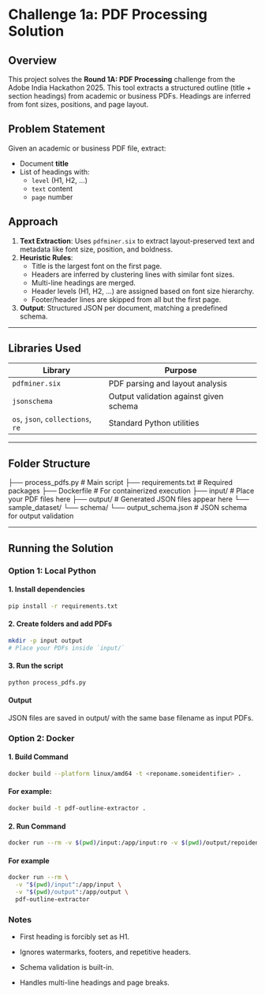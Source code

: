 # Challenge 1a: PDF Processing Solution

## Overview
This project solves the **Round 1A: PDF Processing** challenge from the Adobe India Hackathon 2025. This tool extracts a structured outline (title + section headings) from academic or business PDFs. Headings are inferred from font sizes, positions, and page layout.

## Problem Statement

Given an academic or business PDF file, extract:

- Document **title**
- List of headings with:
  - `level` (H1, H2, ...)
  - `text` content
  - `page` number

## Approach

1. **Text Extraction**: Uses `pdfminer.six` to extract layout-preserved text and metadata like font size, position, and boldness.
2. **Heuristic Rules**:
   - Title is the largest font on the first page.
   - Headers are inferred by clustering lines with similar font sizes.
   - Multi-line headings are merged.
   - Header levels (H1, H2, ...) are assigned based on font size hierarchy.
   - Footer/header lines are skipped from all but the first page.
3. **Output**: Structured JSON per document, matching a predefined schema.

---

## Libraries Used

| Library           | Purpose                                      |
|------------------|----------------------------------------------|
| `pdfminer.six`    | PDF parsing and layout analysis              |
| `jsonschema`      | Output validation against given schema       |
| `os`, `json`, `collections`, `re` | Standard Python utilities         |

---


## Folder Structure
├── process_pdfs.py # Main script
├── requirements.txt # Required packages
├── Dockerfile # For containerized execution
├── input/ # Place your PDF files here
├── output/ # Generated JSON files appear here
└── sample_dataset/
└── schema/
└── output_schema.json # JSON schema for output validation


---

## Running the Solution

### Option 1: Local Python

#### 1. Install dependencies

```bash
pip install -r requirements.txt
```
#### 2. Create folders and add PDFs
```bash
mkdir -p input output
# Place your PDFs inside `input/`
```

#### 3. Run the script
```bash
python process_pdfs.py
```
#### Output
JSON files are saved in output/ with the same base filename as input PDFs.

### Option 2: Docker
#### 1. Build Command
```bash
docker build --platform linux/amd64 -t <reponame.someidentifier> .
```
#### For example:
```bash
docker build -t pdf-outline-extractor .
```

#### 2. Run Command
```bash
docker run --rm -v $(pwd)/input:/app/input:ro -v $(pwd)/output/repoidentifier/:/app/output --network none <reponame.someidentifier>
```

#### For example
```bash
docker run --rm \
  -v "$(pwd)/input":/app/input \
  -v "$(pwd)/output":/app/output \
  pdf-outline-extractor
```

### Notes
- First heading is forcibly set as H1.

- Ignores watermarks, footers, and repetitive headers.

- Schema validation is built-in.

- Handles multi-line headings and page breaks.



